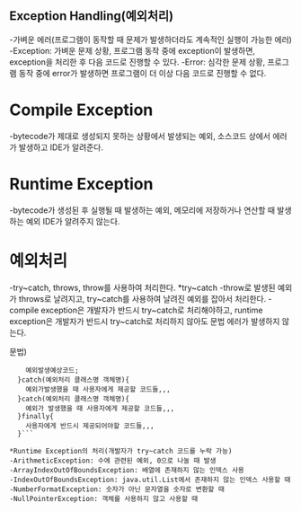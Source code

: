 ## Exception Handling(예외처리)
-가벼운 에러(프로그램이 동작할 때 문제가 발생하더라도 계속적인 실행이 가능한 에러)
-Exception: 가벼운 문제 상황, 프로그램 동작 중에 exception이 발생하면, exception을 처리한 후 다음 코드로 진행할 수 있다.
-Error: 심각한 문제 상황, 프로그램 동작 중에 error가 발생하면 프로그램이 더 이상 다음 코드로 진행할 수 없다.

# Compile Exception
-bytecode가 제대로 생성되지 못하는 상황에서 발생되는 예외, 소스코드 상에서 에러가 발생하고 IDE가 알려준다.

# Runtime Exception
-bytecode가 생성된 후 실행될 때 발생하는 예외, 메모리에 저장하거나 연산할 때 발생하는 예외 IDE가 알려주지 않는다.

# 예외처리
-try~catch, throws, throw를 사용하여 처리한다.
*try~catch
-throw로 발생된 예외가 throws로 날려지고, try~catch를 사용하여 날려진 예외를 잡아서 처리한다.
-compile exception은 개발자가 반드시 try~catch로 처리해야하고,
runtime exception은 개발자가 반드시 try~catch로 처리하지 않아도 문법 에러가 발생하지 않는다.

문법)
```try{
	예외발생예상코드;
  }catch(예외처리 클래스명 객체명){
  	예외가발생했을 때 사용자에게 제공할 코드들,,,
  }catch(예외처리 클래스명 객체명){
  	예외가 발생했을 때 사용자에게 제공할 코드들,,,
  }finally{
  	사용자에게 반드시 제공되어야할 코드들,,,
  }```
 
*Runtime Exception의 처리(개발자가 try~catch 코드를 누락 가능)
-ArithmeticException: 수에 관련된 예외, 0으로 나눌 때 발생
-ArrayIndexOutOfBoundsException: 배열에 존재하지 않는 인덱스 사용
-IndexOutOfBoundsException: java.util.List에서 존재하지 않는 인덱스 사용할 때
-NumberFormatException: 숫자가 아닌 문자열을 숫자로 변환할 때
-NullPointerException: 객체를 사용하지 않고 사용할 때